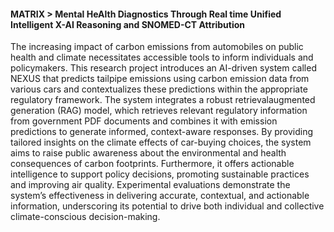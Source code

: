 <h4>MATRIX > Mental HeAlth Diagnostics Through Real time
Unified Intelligent X-AI Reasoning and SNOMED-CT Attribution</h4>
The increasing impact of carbon emissions from automobiles
on public health and climate necessitates accessible tools to
inform individuals and policymakers. This research project introduces
an AI-driven system called NEXUS that predicts tailpipe
emissions using carbon emission data from various cars and
contextualizes these predictions within the appropriate regulatory
framework. The system integrates a robust retrievalaugmented
generation (RAG) model, which retrieves relevant
regulatory information from government PDF documents and
combines it with emission predictions to generate informed,
context-aware responses. By providing tailored insights on
the climate effects of car-buying choices, the system aims
to raise public awareness about the environmental and health
consequences of carbon footprints. Furthermore, it offers actionable
intelligence to support policy decisions, promoting
sustainable practices and improving air quality. Experimental
evaluations demonstrate the system’s effectiveness in delivering
accurate, contextual, and actionable information, underscoring
its potential to drive both individual and collective
climate-conscious decision-making.
